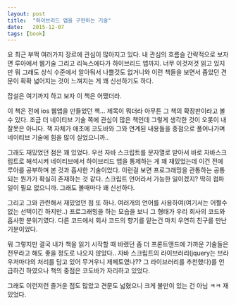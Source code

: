 ```yaml
---
layout: post
title:  "하이브리드 앱을 구현하는 기술"
date:   2015-12-07
tags: [book]
---
```


요 최근 부쩍 여러가지 장르에 관심이 많아지고 있다. 내 관심의 흐름슬 간략적으로 보자면 루아에서 웹기술 그리고 리눅스에다가 하이브리드 앱까지. 너무 이것저것 읽고 있지만 뭐 그래도 상식 수준에서 알아둬서 나쁠것도 없거니와 이런 책들을 보면서 좁았던 견문이 확확 넓어지는 것이 느껴지는 게 꽤 신선하기도 하다. 

  잡설은 여기까지 하고 보자 이 책은 어땠더라. 

  이 책은 전에 ios 웹앱을 만들었던 책... 제목이 뭐더라 아무튼 그 책의 확장판이라고 볼 수 있다. 조금 더 네이티브 기술 쪽에 관심이 많은 책인데 그렇게 생각한 것이 오롯이 내 잘못은 아니다. 책 자체가 애초에 코도바와 그와 연계된 내용들을 중점으로 풀어나가며 네이티브 기술에 힘을 많이 실었으니까.. 

  그래도 재밌었던 점은 꽤 있었다. 우선 자바 스크립트를 문자열로 받아서 바로 자바스크립트로 해석시켜 네이티브에서 하이브리드 앱을 통제하는 게 꽤 재밌었는데 이건 전에 루아를 공부하며 본 것과 흡사한 기술이었다. 이런걸 보면 프로그래밍을 관통하는 공통되는 뭔가가 확실히 존재하는 것 같다. 스크립트 언어라서 가능한 일이겠지? 딱히 컴파일이 필요 없으니까. 그래도 볼때마다 꽤 신선하다. 

  그리고 그와 관련해서 재밌었던 점 또 하나. 여러개의 언어를 사용하여(여기서는 어쩔수 없는 선택이긴 하지만..) 프로그래밍을 하는 모습을 보니 그 형태가 우리 회사의 코드와 흡사한 분위기였다. 다른 코드에서 회사 코드의 향기를 맡는건 마치 우연히 친구를 만난 기분이었다. 

  뭐 그렇지만 결국 내가 책을 읽기 시작할 때 바랬던 좀 더 프론트앤드에 가까운 기술들은 전무라고 해도 좋을 정도로 나오지 않았다.. 자바 스크립트의 라이브러리(jquery는 브라우저마다의 처리를 담고 있어 무거우니 제페토였나?? 그 라이브러리를 추천했다)를 언급하긴 하였으나 책의 중점은 코도바가 자리하고 있었다. 

  그래도 이런저런 즐거운 점도 많았고 견문도 넓혔으니 크게 불만이 있는 건 아님 ㅋㅋ 재밌었다.